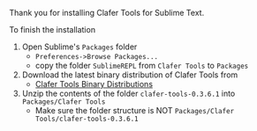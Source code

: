Thank you for installing Clafer Tools for Sublime Text.

To finish the installation 

1. Open Sublime's `Packages` folder 
   * `Preferences->Browse Packages...`
   * copy the folder `SublimeREPL` from `Clafer Tools` to `Packages`
2. Download the latest binary distribution of Clafer Tools from
   * [Clafer Tools Binary Distributions](http://gsd.uwaterloo.ca/clafer-tools-binary-distributions)
3. Unzip the contents of the folder `clafer-tools-0.3.6.1` into `Packages/Clafer Tools`
   * Make sure the folder structure is NOT `Packages/Clafer Tools/clafer-tools-0.3.6.1`